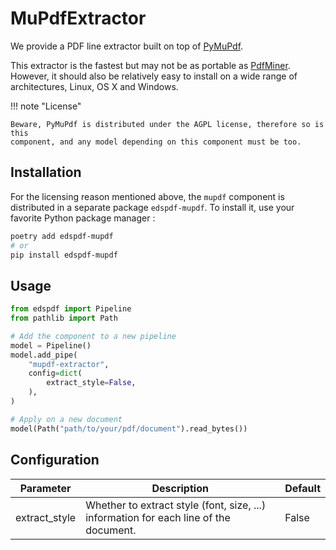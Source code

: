 # MuPdfExtractor

We provide a PDF line extractor built on top of [PyMuPdf](https://pdfminersix.readthedocs.io/en/latest/).

This extractor is the fastest but may not be as portable as [PdfMiner](./pdfminer).
However, it should also be relatively easy to install on a wide range of architectures, Linux, OS X and Windows.

!!! note "License"

    Beware, PyMuPdf is distributed under the AGPL license, therefore so is this
    component, and any model depending on this component must be too.

## Installation

For the licensing reason mentioned above, the `mupdf` component is distributed
in a separate package `edspdf-mupdf`. To install it, use your favorite Python package manager :

```bash
poetry add edspdf-mupdf
# or
pip install edspdf-mupdf
```

## Usage

```python
from edspdf import Pipeline
from pathlib import Path

# Add the component to a new pipeline
model = Pipeline()
model.add_pipe(
    "mupdf-extractor",
    config=dict(
        extract_style=False,
    ),
)

# Apply on a new document
model(Path("path/to/your/pdf/document").read_bytes())
```

## Configuration

| Parameter       | Description                                                                           | Default |
|-----------------|---------------------------------------------------------------------------------------|---------|
| extract_style   | Whether to extract style (font, size, ...) information for each line of the document. | False   |
